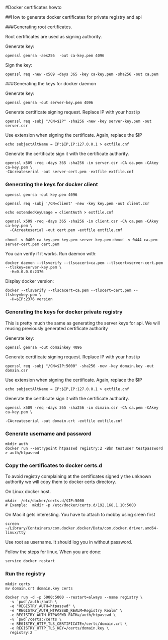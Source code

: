 #Docker certificates howto

##How to generate docker certificates for private registry and api

###Generating root certificates.

Root certificates are used as signing authority.

Generate key:

`openssl genrsa -aes256  -out ca-key.pem 4096`

Sign the key:

`openssl req -new -x509 -days 365 -key ca-key.pem -sha256 -out ca.pem`


###Generating the keys for docker daemon

Generate key:

`openssl genrsa -out server-key.pem 4096`

Generate certificate signing request. Replace IP with your host ip

`openssl req -subj "/CN=$IP" -sha256 -new -key server-key.pem -out server.csr`

Use extension when signing the certificate. Again, replace the $IP

`echo subjectAltName = IP:$IP,IP:127.0.0.1 > extfile.cnf`

Generate the certificate sign it with the certificate authority.
```
openssl x509 -req -days 365 -sha256 -in server.csr -CA ca.pem -CAkey ca-key.pem \
-CAcreateserial -out server-cert.pem -extfile extfile.cnf
```


### Generating the keys for docker client

`openssl genrsa -out key.pem 4096`

`openssl req -subj '/CN=client' -new -key key.pem -out client.csr`

`echo extendedKeyUsage = clientAuth > extfile.cnf`

```
openssl x509 -req -days 365 -sha256 -in client.csr -CA ca.pem -CAkey ca-key.pem \
  -CAcreateserial -out cert.pem -extfile extfile.cnf
```


`chmod -v 0400 ca-key.pem key.pem server-key.pem`
`chmod -v 0444 ca.pem server-cert.pem cert.pem`


You can verify if it works. Run daemon with:

```
docker daemon --tlsverify --tlscacert=ca.pem --tlscert=server-cert.pem --tlskey=server-key.pem \
  -H=0.0.0.0:2376
```  

Display docker version:

```
docker --tlsverify --tlscacert=ca.pem --tlscert=cert.pem --tlskey=key.pem \
  -H=$IP:2376 version
```


### Generating the keys for docker private registry

This is pretty much the same as generating the server keys for api. We will reusing
previously generated certificate authority

Generate key:

`openssl genrsa -out domainkey 4096`

Generate certificate signing request. Replace IP with your host ip

`openssl req -subj "/CN=$IP:5000" -sha256 -new -key domain.key -out domain.csr`

Use extension when signing the certificate. Again, replace the $IP

`echo subjectAltName = IP:$IP,IP:127.0.0.1 > extfile.cnf`

Generate the certificate sign it with the certificate authority.
```
openssl x509 -req -days 365 -sha256 -in dimain.csr -CA ca.pem -CAkey ca-key.pem \

-CAcreateserial -out domain.crt -extfile extfile.cnf
```

### Generate username and password

```
mkdir auth
docker run --entrypoint htpasswd registry:2 -Bbn testuser testpassword > auth/htpasswd
```

### Copy the certificates to docker certs.d

To avoid registry complaining at the certificates signed y the unknown authority we will
copy them to docker certs directory.

On Linux docker host.

```
mkdir  /etc/docker/certs.d/$IP:5000
# Example:  mkdir -p /etc/docker/certs.d/192.168.1.10:5000
```

On Mac it gets interesting. You have to attach to mobby using sreen first

```
screen ~/Library/Containers/com.docker.docker/Data/com.docker.driver.amd64-linux/tty
```

Use root as username. It should log you in without password.

Follow the steps for linux. When you are done:

`service docker restart`

### Run the registry

```
mkdir certs
mv domain.crt domain.key certs
```

```
docker run -d -p 5000:5000 --restart=always --name registry \
  -v `pwd`/auth:/auth \
  -e "REGISTRY_AUTH=htpasswd" \
  -e "REGISTRY_AUTH_HTPASSWD_REALM=Registry Realm" \
  -e REGISTRY_AUTH_HTPASSWD_PATH=/auth/htpasswd \
  -v `pwd`/certs:/certs \
  -e REGISTRY_HTTP_TLS_CERTIFICATE=/certs/domain.crt \
  -e REGISTRY_HTTP_TLS_KEY=/certs/domain.key \
  registry:2
```
